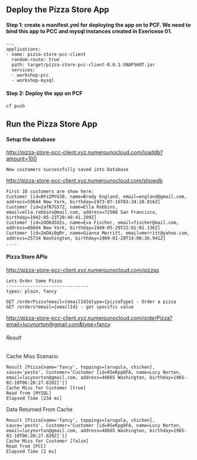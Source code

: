 ## Deploy the Pizza Store App

#### Step 1: create a manifest.yml for deploying the app on to PCF. We need to bind this app to PCC and mysql instances created in Exericese 01.

```
---
applications:
- name: pizza-store-pcc-client
  random-route: true
  path: target/pizza-store-pcc-client-0.0.1-SNAPSHOT.jar
  services:
  - workshop-pcc
  - workshop-mysql
```

#### Step 2: Deploy the app on PCF

```
cf push
```

## Run the Pizza Store App

#### Setup the database

http://pizza-store-pcc-client.xyz.numerounocloud.com/loaddb?amount=100

```
New customers successfully saved into Database
```

http://pizza-store-pcc-client.xyz.numerounocloud.com/showdb

```
First 10 customers are show here: 
Customer [id=0FsIMYG30, name=Brody England, email=england@gmail.com, address=59644 New York, birthday=1973-07-16T03:34:20.016Z]
Customer [id=2afB7G57Z, name=Ella Robbins, email=ella.robbins@mail.com, address=72508 San Francisco, birthday=1942-05-23T20:49:41.209Z]
Customer [id=2dO6dSUIs, name=Eva Fischer, email=fischer@mail.com, address=66604 New York, birthday=1949-05-29T22:01:01.136Z]
Customer [id=2mDAi0qRr, name=Gianna Merritt, email=merritt@yahoo.com, address=25734 Washington, birthday=1969-01-20T14:08:36.941Z]
....
```

#### Pizza Store APIs

http://pizza-store-pcc-client.xyz.numerounocloud.com/pizzas

```
Lets Order Some Pizza 
-------------------------------
types: plain, fancy

GET /orderPizza?email={emailId}&type={pizzaType} - Order a pizza 
GET /orders?email={emailId} - get specific value 

```

http://pizza-store-pcc-client.xyz.numerounocloud.com/orderPizza?email=lucynorton@gmail.com&type=fancy

###### Result

Cache Miss Scenario

```
Result [Pizza{name='fancy', toppings=[arugula, chicken], sauce='pesto', Customer='Customer [id=05eKpgOFA, name=Lucy Norton, email=lucynorton@gmail.com, address=48665 Washington, birthday=1965-02-10T06:20:27.828Z]'}] 
Cache Miss for Customer [true] 
Read from [MYSQL] 
Elapsed Time [234 ms]
```

Data Returned From Cache 
```
Result [Pizza{name='fancy', toppings=[arugula, chicken], sauce='pesto', Customer='Customer [id=05eKpgOFA, name=Lucy Norton, email=lucynorton@gmail.com, address=48665 Washington, birthday=1965-02-10T06:20:27.828Z]'}] 
Cache Miss for Customer [false] 
Read from [PCC] 
Elapsed Time [2 ms]
```